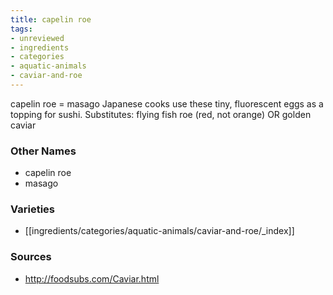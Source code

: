 ```yaml
---
title: capelin roe
tags:
- unreviewed
- ingredients
- categories
- aquatic-animals
- caviar-and-roe
---
```

capelin roe = masago Japanese cooks use these tiny, fluorescent eggs as a topping for sushi. Substitutes: flying fish roe (red, not orange) OR golden caviar

### Other Names

* capelin roe
* masago

### Varieties

* [[ingredients/categories/aquatic-animals/caviar-and-roe/_index]]

### Sources
* http://foodsubs.com/Caviar.html
